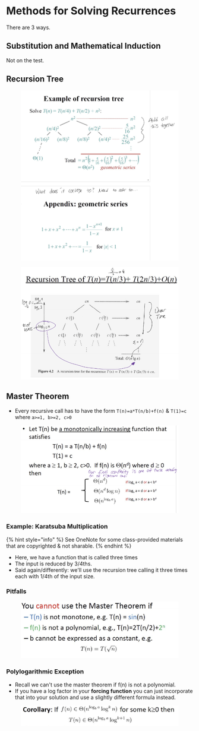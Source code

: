 # Methods for Solving Recurrences

There are 3 ways.



## Substitution and Mathematical Induction

Not on the test.

## Recursion Tree

<figure><img src="../../../.gitbook/assets/image (1) (1) (1) (1) (1) (1) (1) (1) (1) (1) (1) (1) (1) (1) (1) (1) (1) (1) (1).png" alt=""><figcaption></figcaption></figure>

<figure><img src="../../../.gitbook/assets/image (1) (1) (1) (1) (1) (1) (1) (1) (1) (1) (1) (1) (1) (1) (1) (1) (1) (1) (1) (1).png" alt=""><figcaption></figcaption></figure>



## Master Theorem

* Every recursive call has to have the form `T(n)=a*T(n/b)+f(n)` & `T(1)=c` where `a>=1, b>=2, c>0`

<figure><img src="../../../.gitbook/assets/image (2) (1) (1) (1) (1) (1) (1) (1) (1) (1) (1) (1).png" alt=""><figcaption></figcaption></figure>



### Example: Karatsuba Multiplication

{% hint style="info" %}
See OneNote for some class-provided materials that are copyrighted & not sharable.
{% endhint %}

* Here, we have a function that is called three times
* The input is reduced by 3/4ths.
* Said again/differently: we'll use the recursion tree calling it three times each with 1/4th of the input size.

### Pitfalls

<figure><img src="../../../.gitbook/assets/image (3) (1) (1) (1) (1) (1) (1) (1).png" alt=""><figcaption></figcaption></figure>

### Polylogarithmic Exception

* Recall we can't use the master theorem if f(n) is not a polynomial.
* If you have a log factor in your **forcing function** you can just incorporate that into your solution and use a slightly different formula instead.

<figure><img src="../../../.gitbook/assets/image (4) (1) (1) (1) (1) (1).png" alt=""><figcaption></figcaption></figure>
